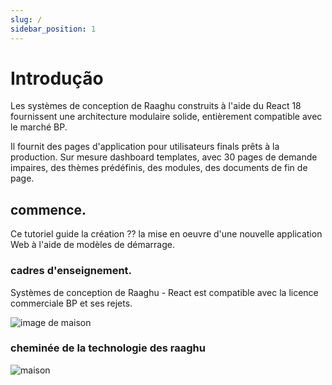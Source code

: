 ```yaml
---
slug: /
sidebar_position: 1
---
```


# Introdução

Les systèmes de conception de Raaghu construits à l'aide du React 18 fournissent une architecture modulaire solide, entièrement compatible avec le marché BP.

Il fournit des pages d'application pour utilisateurs finals prêts à la production. Sur mesure dashboard templates, avec 30 pages de demande impaires, des thèmes prédéfinis, des modules, des documents de fin de page.
## commence.
Ce tutoriel guide la création  ⁇  la mise en oeuvre d'une nouvelle application Web à l'aide de modèles de démarrage.
### cadres d'enseignement.
Systèmes de conception de Raaghu - React est compatible avec la licence commerciale BP et ses rejets.

![image de maison](https://raw.githubusercontent.com/Wai-Technologies/raaghu-docs/development/raaghu/docs/en/images/home-1.png)
### cheminée de la technologie des raaghu
![maison](https://raw.githubusercontent.com/Wai-Technologies/raaghu-docs/development/raaghu/docs/en/images/home-2.png)



